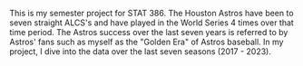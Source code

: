 This is my semester project for STAT 386. The Houston Astros have been to seven straight ALCS's and have played in the World Series 4 times over that time period. The Astros success over the last seven years is referred to by Astros' fans such as myself as the "Golden Era" of Astros baseball. In my project, I dive into the data over the last seven seasons (2017 - 2023).
